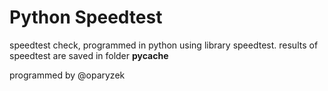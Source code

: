 # Python Speedtest

speedtest  check, programmed in python using library speedtest.
results of speedtest are saved in folder __pycache__

programmed by @oparyzek
